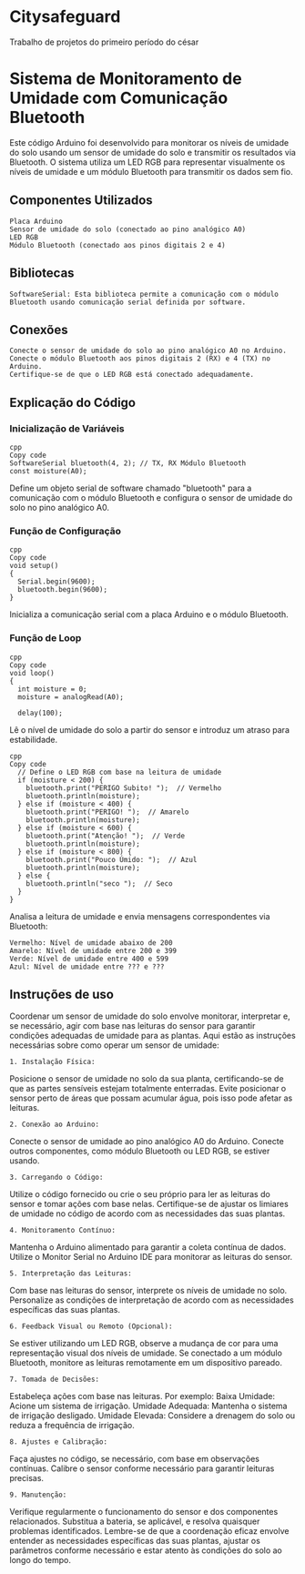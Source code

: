 # Citysafeguard
Trabalho de projetos do primeiro período do césar
# Sistema de Monitoramento de Umidade com Comunicação Bluetooth

Este código Arduino foi desenvolvido para monitorar os níveis de umidade do solo usando um sensor de umidade do solo e transmitir os resultados via Bluetooth. O sistema utiliza um LED RGB para representar visualmente os níveis de umidade e um módulo Bluetooth para transmitir os dados sem fio.

## Componentes Utilizados

    Placa Arduino
    Sensor de umidade do solo (conectado ao pino analógico A0)
    LED RGB
    Módulo Bluetooth (conectado aos pinos digitais 2 e 4)
  
## Bibliotecas

    SoftwareSerial: Esta biblioteca permite a comunicação com o módulo Bluetooth usando comunicação serial definida por software.

## Conexões

    Conecte o sensor de umidade do solo ao pino analógico A0 no Arduino.
    Conecte o módulo Bluetooth aos pinos digitais 2 (RX) e 4 (TX) no Arduino.
    Certifique-se de que o LED RGB está conectado adequadamente.

## Explicação do Código

### Inicialização de Variáveis
    cpp
    Copy code
    SoftwareSerial bluetooth(4, 2); // TX, RX Módulo Bluetooth
    const moisture(A0);
Define um objeto serial de software chamado "bluetooth" para a comunicação com o módulo Bluetooth e configura o sensor de umidade do solo no pino analógico A0.

### Função de Configuração
    cpp
    Copy code
    void setup()
    {
      Serial.begin(9600);
      bluetooth.begin(9600);
    }
Inicializa a comunicação serial com a placa Arduino e o módulo Bluetooth.

### Função de Loop
    cpp
    Copy code
    void loop()
    {
      int moisture = 0;
      moisture = analogRead(A0);
      
      delay(100);
Lê o nível de umidade do solo a partir do sensor e introduz um atraso para estabilidade.

    cpp
    Copy code
      // Define o LED RGB com base na leitura de umidade
      if (moisture < 200) {
        bluetooth.print("PERIGO Subito! ");  // Vermelho
        bluetooth.println(moisture);
      } else if (moisture < 400) {
        bluetooth.print("PERIGO! ");  // Amarelo
        bluetooth.println(moisture);
      } else if (moisture < 600) {
        bluetooth.print("Atenção! ");  // Verde
        bluetooth.println(moisture);
      } else if (moisture < 800) {
        bluetooth.print("Pouco Úmido: ");  // Azul
        bluetooth.println(moisture);
      } else {
        bluetooth.println("seco ");  // Seco
      }
    }
Analisa a leitura de umidade e envia mensagens correspondentes via Bluetooth:

    Vermelho: Nível de umidade abaixo de 200
    Amarelo: Nível de umidade entre 200 e 399
    Verde: Nível de umidade entre 400 e 599
    Azul: Nível de umidade entre ??? e ???
    
## Instruções de uso
Coordenar um sensor de umidade do solo envolve monitorar, interpretar e, se necessário, agir com base nas leituras do sensor para garantir condições adequadas de umidade para as plantas. Aqui estão as instruções necessárias sobre como operar um sensor de umidade:

    1. Instalação Física:
Posicione o sensor de umidade no solo da sua planta, certificando-se de que as partes sensíveis estejam totalmente enterradas.
Evite posicionar o sensor perto de áreas que possam acumular água, pois isso pode afetar as leituras.

    2. Conexão ao Arduino:
Conecte o sensor de umidade ao pino analógico A0 do Arduino.
Conecte outros componentes, como módulo Bluetooth ou LED RGB, se estiver usando.

    3. Carregando o Código:
Utilize o código fornecido ou crie o seu próprio para ler as leituras do sensor e tomar ações com base nelas.
Certifique-se de ajustar os limiares de umidade no código de acordo com as necessidades das suas plantas.

    4. Monitoramento Contínuo:
Mantenha o Arduino alimentado para garantir a coleta contínua de dados.
Utilize o Monitor Serial no Arduino IDE para monitorar as leituras do sensor.

    5. Interpretação das Leituras:
Com base nas leituras do sensor, interprete os níveis de umidade no solo.
Personalize as condições de interpretação de acordo com as necessidades específicas das suas plantas.

    6. Feedback Visual ou Remoto (Opcional):
Se estiver utilizando um LED RGB, observe a mudança de cor para uma representação visual dos níveis de umidade.
Se conectado a um módulo Bluetooth, monitore as leituras remotamente em um dispositivo pareado.

    7. Tomada de Decisões:
Estabeleça ações com base nas leituras. Por exemplo:
Baixa Umidade: Acione um sistema de irrigação.
Umidade Adequada: Mantenha o sistema de irrigação desligado.
Umidade Elevada: Considere a drenagem do solo ou reduza a frequência de irrigação.

    8. Ajustes e Calibração:
Faça ajustes no código, se necessário, com base em observações contínuas.
Calibre o sensor conforme necessário para garantir leituras precisas.

    9. Manutenção:
Verifique regularmente o funcionamento do sensor e dos componentes relacionados.
Substitua a bateria, se aplicável, e resolva quaisquer problemas identificados.
Lembre-se de que a coordenação eficaz envolve entender as necessidades específicas das suas plantas, ajustar os parâmetros conforme necessário e estar atento às condições do solo ao longo do tempo.
